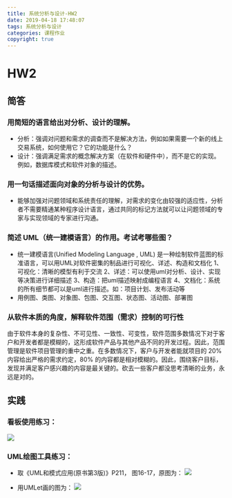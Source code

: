 ```yaml
---
title: 系统分析与设计-HW2
date: 2019-04-18 17:48:07
tags: 系统分析与设计
categories: 课程作业
copyright: true
---
```


# HW2 

## 简答
### 用简短的语言给出对分析、设计的理解。
- 分析：强调对问题和需求的调查而不是解决方法，例如如果需要一个新的线上交易系统，如何使用它？它的功能是什么？
- 设计：强调满足需求的概念解决方案（在软件和硬件中），而不是它的实现。例如，数据库模式和软件对象的描述。

### 用一句话描述面向对象的分析与设计的优势。
- 能够加强对问题领域和系统责任的理解，对需求的变化由较强的适应性，分析者不需要精通某种程序设计语言，通过共同的标记方法就可以让问题领域的专家与实现领域的专家进行沟通。

### 简述 UML（统一建模语言）的作用。考试考哪些图？
- 统一建模语言(Unified Modeling Language , UML) 是一种绘制软件蓝图的标准语言，可以用UML对软件密集的制品进行可视化、详述、构造和文档化
    1、可视化：清晰的模型有利于交流
    2、详述：可以使用uml对分析、设计、实现等决策进行详细描述
    3、构造：把uml描述映射成编程语言
    4、文档化：系统的所有细节都可以是uml进行描述。如：项目计划、发布活动等
- 用例图、类图、对象图、包图、交互图、状态图、活动图、部署图

### 从软件本质的角度，解释软件范围（需求）控制的可行性
由于软件本身的复杂性、不可见性、一致性、可变性，软件范围多数情况下对于客户和开发者都是模糊的，这形成软件产品与其他产品不同的开发过程。因此，范围管理是软件项目管理的重中之重。在多数情况下，客户与开发者能就项目的 20% 内容给出严格的需求约定，80% 的内容都是相对模糊的。因此，围绕客户目标，发现并满足客户感兴趣的内容是最关键的。砍去一些客户都没思考清晰的业务，永远是对的。

## 实践
### 看板使用练习：
![](系统分析与设计-HW2/kanban.png)

### UML绘图工具练习：
- 取《UML和模式应用(原书第3版)》P211， 图16-17，原图为：
  ![](系统分析与设计-HW2/umlet_1.jpg)

- 用UMLet画的图为：
  ![](系统分析与设计-HW2/umltest1.jpg)